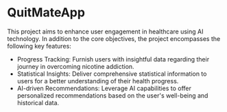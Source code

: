 # QuitMateApp
This project aims to enhance user engagement in healthcare using AI technology. In addition to the core objectives, the project encompasses the following key features:

* Progress Tracking: Furnish users with insightful data regarding their journey in overcoming nicotine addiction.
* Statistical Insights: Deliver comprehensive statistical information to users for a better understanding of their health progress.
* AI-driven Recommendations: Leverage AI capabilities to offer personalized recommendations based on the user's well-being and historical data.
